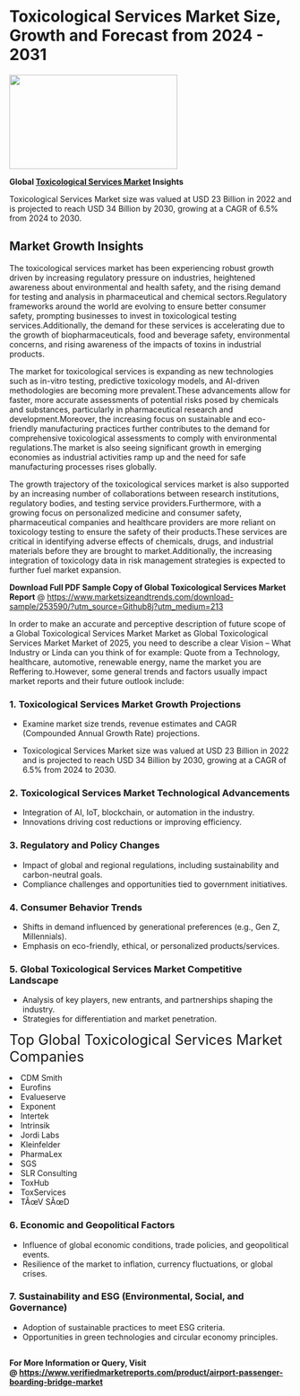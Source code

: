 <H1>Toxicological Services Market Size, Growth and Forecast from 2024 - 2031</H1><img class="aligncenter size-medium wp-image-584254" src="https://thirdeyenews.in/wp-content/uploads/2024/09/Global-Market-Research-300x168.jpeg" alt="" width="300" height="168" /><p><strong>Global&nbsp;<a href="https://www.marketsizeandtrends.com/download-sample/253590/?utm_source=Github8j?utm_medium=213">Toxicological Services Market</a> Insights</strong></p><p>Toxicological Services Market size was valued at USD 23 Billion in 2022 and is projected to reach USD 34 Billion by 2030, growing at a CAGR of 6.5% from 2024 to 2030.</p><p><h2>Market Growth Insights</h2> <p>The toxicological services market has been experiencing robust growth driven by increasing regulatory pressure on industries, heightened awareness about environmental and health safety, and the rising demand for testing and analysis in pharmaceutical and chemical sectors.Regulatory frameworks around the world are evolving to ensure better consumer safety, prompting businesses to invest in toxicological testing services.Additionally, the demand for these services is accelerating due to the growth of biopharmaceuticals, food and beverage safety, environmental concerns, and rising awareness of the impacts of toxins in industrial products.</p> <p>The market for toxicological services is expanding as new technologies such as in-vitro testing, predictive toxicology models, and AI-driven methodologies are becoming more prevalent.These advancements allow for faster, more accurate assessments of potential risks posed by chemicals and substances, particularly in pharmaceutical research and development.Moreover, the increasing focus on sustainable and eco-friendly manufacturing practices further contributes to the demand for comprehensive toxicological assessments to comply with environmental regulations.The market is also seeing significant growth in emerging economies as industrial activities ramp up and the need for safe manufacturing processes rises globally.</p> <p>The growth trajectory of the toxicological services market is also supported by an increasing number of collaborations between research institutions, regulatory bodies, and testing service providers.Furthermore, with a growing focus on personalized medicine and consumer safety, pharmaceutical companies and healthcare providers are more reliant on toxicology testing to ensure the safety of their products.These services are critical in identifying adverse effects of chemicals, drugs, and industrial materials before they are brought to market.Additionally, the increasing integration of toxicology data in risk management strategies is expected to further fuel market expansion.</p> <p><span class=""><strong>Download Full PDF Sample Copy of Global Toxicological Services Market Report</strong> @ <a href="https://www.marketsizeandtrends.com/download-sample/253590/?utm_source=Github8j?utm_medium=213" target="_blank">https://www.marketsizeandtrends.com/download-sample/253590/?utm_source=Github8j?utm_medium=213</a></span></p><p>In order to make an accurate and perceptive description of future scope of a Global&nbsp;Toxicological Services Market Market as Global&nbsp;Toxicological Services Market Market of 2025, you need to describe a clear Vision &ndash; What Industry or Linda can you think of for example: Quote from a Technology, healthcare, automotive, renewable energy, name the market you are Reffering to.However, some general trends and factors usually impact market reports and their future outlook include:</p><h3>1.&nbsp;<strong>Toxicological Services Market Growth Projections</strong></h3><ul><li>Examine market size trends, revenue estimates and CAGR (Compounded Annual Growth Rate) projections.</li><li><p>Toxicological Services Market size was valued at USD 23 Billion in 2022 and is projected to reach USD 34 Billion by 2030, growing at a CAGR of 6.5% from 2024 to 2030.</p></li></ul><h3>2.&nbsp;<strong>Toxicological Services Market Technological Advancements</strong></h3><ul><li>Integration of AI, IoT, blockchain, or automation in the industry.</li><li>Innovations driving cost reductions or improving efficiency.</li></ul><h3>3.&nbsp;<strong>Regulatory and Policy Changes</strong></h3><ul><li>Impact of global and regional regulations, including sustainability and carbon-neutral goals.</li><li>Compliance challenges and opportunities tied to government initiatives.</li></ul><h3>4.&nbsp;<strong>Consumer Behavior Trends</strong></h3><ul><li>Shifts in demand influenced by generational preferences (e.g., Gen Z, Millennials).</li><li>Emphasis on eco-friendly, ethical, or personalized products/services.</li></ul><h3>5.&nbsp;<strong>Global Toxicological Services Market Competitive Landscape</strong></h3><ul><li>Analysis of key players, new entrants, and partnerships shaping the industry.</li><li>Strategies for differentiation and market penetration.</li></ul><p data-pm-slice="1 1 []"><span style="color: inherit; font-family: inherit; font-size: 25px;">Top Global Toxicological Services Market Companies</span></p><div class="" data-test-id=""><p><li>CDM Smith</li><li> Eurofins</li><li> Evalueserve</li><li> Exponent</li><li> Intertek</li><li> Intrinsik</li><li> Jordi Labs</li><li> Kleinfelder</li><li> PharmaLex</li><li> SGS</li><li> SLR Consulting</li><li> ToxHub</li><li> ToxServices</li><li> TÃœV SÃœD</li></p></div><h3>6.&nbsp;<strong>Economic and Geopolitical Factors</strong></h3><ul><li>Influence of global economic conditions, trade policies, and geopolitical events.</li><li>Resilience of the market to inflation, currency fluctuations, or global crises.</li></ul><h3>7.&nbsp;<strong>Sustainability and ESG (Environmental, Social, and Governance)</strong></h3><ul><li>Adoption of sustainable practices to meet ESG criteria.</li><li>Opportunities in green technologies and circular economy principles.</li></ul><h2><strong style="font-size: 14px;">For More Information or Query, Visit @&nbsp;</strong><a style="background-color: #ffffff; font-size: 14px;" href="https://www.marketsizeandtrends.com/report/toxicological-services-market/" target="_blank">https://www.verifiedmarketreports.com/product/airport-passenger-boarding-bridge-market</a></h2>